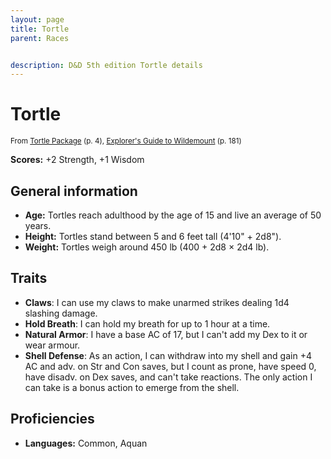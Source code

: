 ```yaml
---
layout: page
title: Tortle
parent: Races


description: D&D 5th edition Tortle details
---
```


# Tortle

<small>From <a target="_blank" href="https://dnd.wizards.com/products/tabletop-games/digital-only-rpg-products/tortle-package">Tortle Package</a> (p. 4), <a target="_blank" href="https://dnd.wizards.com/products/wildemount">Explorer's Guide to Wildemount</a> (p. 181)</small>

**Scores:** +2 Strength, +1 Wisdom

## General information

- **Age:** Tortles reach adulthood by the age of 15 and live an average of 50 years.
- **Height:** Tortles stand between 5 and 6 feet tall (4'10" + 2d8").
- **Weight:** Tortles weigh around 450 lb (400 + 2d8 × 2d4 lb).

## Traits

- **Claws**: I can use my claws to make unarmed strikes dealing 1d4 slashing damage.
- **Hold Breath**: I can hold my breath for up to 1 hour at a time.
- **Natural Armor**: I have a base AC of 17, but I can't add my Dex to it or wear armour.
- **Shell Defense**: As an action, I can withdraw into my shell and gain +4 AC and adv. on Str and Con saves, but I count as prone, have speed 0, have disadv. on Dex saves, and can't take reactions. The only action I can take is a bonus action to emerge from the shell.

## Proficiencies

- **Languages:** Common, Aquan